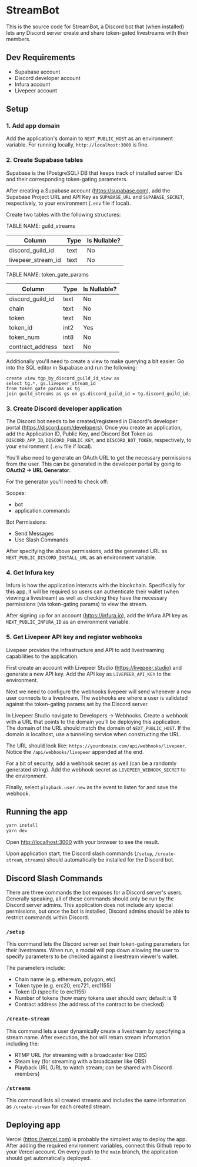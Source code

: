 # StreamBot

This is the source code for StreamBot, a Discord bot that (when installed) lets any Discord server create and share token-gated livestreams with their members.

## Dev Requirements

- Supabase account
- Discord developer account
- Infura account
- Livepeer account

## Setup

### 1. Add app domain

Add the application's domain to `NEXT_PUBLIC_HOST` as an environment variable. For running locally, `http://localhost:3000` is fine.

### 2. Create Supabase tables

Supabase is the (PostgreSQL) DB that keeps track of installed server IDs and their corresponding token-gating parameters.

After creating a Supabase account (https://supabase.com), add the Supabase Project URL and API Key as `SUPABASE_URL` and `SUPABASE_SECRET`, respectively, to your environment (`.env` file if local).

Create two tables with the following structures:

TABLE NAME: guild_streams

| Column             | Type | Is Nullable? |
| ------------------ | ---- | ------------ |
| discord_guild_id   | text | No           |
| livepeer_stream_id | text | No           |

TABLE NAME: token_gate_params

| Column           | Type | Is Nullable? |
| ---------------- | ---- | ------------ |
| discord_guild_id | text | No           |
| chain            | text | No           |
| token            | text | No           |
| token_id         | int2 | Yes          |
| token_num        | int8 | No           |
| contract_address | text | No           |

Additionally you'll need to create a view to make querying a bit easier. Go into the SQL editor in Supabase and run the following:

```
create view tgp_by_discord_guild_id_view as
select tg.*, gs.livepeer_stream_id
from token_gate_params as tg
join guild_streams as gs on gs.discord_guild_id = tg.discord_guild_id;
```

### 3. Create Discord developer application

The Discord bot needs to be created/registered in Discord's developer portal (https://discord.com/developers). Once you create an application, add the Application ID, Public Key, and Discord Bot Token as `DISCORD_APP_ID`, `DISCORD_PUBLIC_KEY`, and `DISCORD_BOT_TOKEN`, respectively, to your environment (`.env` file if local).

You'll also need to generate an OAuth URL to get the necessary permissions from the user. This can be generated in the developer portal by going to **OAuth2 -> URL Generator**.

For the generator you'll need to check off:

Scopes:

- bot
- application.commands

Bot Permissions:

- Send Messages
- Use Slash Commands

After specifying the above permissions, add the generated URL as `NEXT_PUBLIC_DISCORD_INSTALL_URL` as an environment variable.

### 4. Get Infura key

Infura is how the application interacts with the blockchain. Specifically for this app, it will be required so users can authenticate their wallet (when viewing a livestream) as well as checking they have the necessary permissions (via token-gating params) to view the stream.

After signing up for an account (https://infura.io), add the Infura API key as `NEXT_PUBLIC_INFURA_ID` as an environment variable.

### 5. Get Livepeer API key and register webhooks

Livepeer provides the infrastructure and API to add livestreaming capabilities to the application.

First create an account with Livepeer Studio (https://livepeer.studio) and generate a new API key. Add the API key as `LIVEPEER_API_KEY` to the environment.

Next we need to configure the webhooks livepeer will send whenever a new user connects to a livestream. The webhooks are where a user is validated against the token-gating params set by the Discord server.

In Livepeer Studio navigate to Developers -> Webhooks. Create a webhook with a URL that points to the domain you'll be deploying this application. The domain of the URL should match the domain of `NEXT_PUBLIC_HOST`. If the domain is localhost, use a tunneling service when constructing the URL.

The URL should look like: `https://yourdomain.com/api/webhooks/livepeer`. Notice the `/api/webhooks/livepeer` appended at the end.

For a bit of security, add a webhook secret as well (can be a randomly generated string). Add the webhook secret as `LIVEPEER_WEBHOOK_SECRET` to the environment.

Finally, select `playback.user.new` as the event to listen for and save the webhook.

## Running the app

```bash
yarn install
yarn dev
```

Open [http://localhost:3000](http://localhost:3000) with your browser to see the result.

Upon application start, the Discord slash commands (`/setup`, `/create-stream`, `streams`) should automatically be installed for the Discord bot.

## Discord Slash Commands

There are three commands the bot exposes for a Discord server's users. Generally speaking, all of these commands should only be run by the Discord server admins. This application does not include any special permissions, but once the bot is installed, Discord admins should be able to restrict commands within Discord.

### `/setup`

This command lets the Discord server set their token-gating parameters for their livestreams. When run, a modal will pop down allowing the user to specify parameters to be checked against a livestream viewer's wallet.

The parameters include:

- Chain name (e.g. ethereum, polygon, etc)
- Token type (e.g. erc20, erc721, erc1155)
- Token ID (specific to erc1155)
- Number of tokens (how many tokens user should own; default is 1)
- Contract address (the address of the contract to be checked)

### `/create-stream`

This command lets a user dynamically create a livestream by specifying a stream name. After execution, the bot will return stream information including the:

- RTMP URL (for streaming with a broadcaster like OBS)
- Steam key (for streaming with a broadcaster like OBS)
- Playback URL (URL to watch stream; can be shared with Discord members)

### `/streams`

This command lists all created streams and includes the same information as `/create-stream` for each created stream.

## Deploying app

Vercel (https://vercel.com) is probably the simplest way to deploy the app. After adding the required environment variables, connect this Github repo to your Vercel account. On every push to the `main` branch, the application should get automatically deployed.
